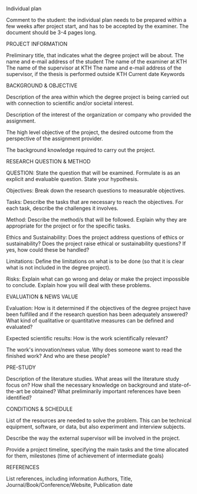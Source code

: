 Individual plan

Comment to the student: the individual plan needs to be prepared within a few weeks after project start, and has to be accepted by the examiner. The document should be 3-4 pages long.

PROJECT INFORMATION

Preliminary title, that indicates what the degree project will be about.
The name and e-mail address of the student
The name of the examiner at KTH
The name of the supervisor at KTH
The name and e-mail address of the supervisor, if the thesis is performed outside KTH
Current date
Keywords


BACKGROUND & OBJECTIVE

Description of the area within which the degree project is being carried out with connection to scientific and/or societal interest.

Description of the interest of the organization or company who provided the assignment.

The high level objective of the project, the desired outcome from the perspective of the assignment provider.

The background knowledge required to carry out the project.

RESEARCH QUESTION & METHOD

QUESTION: State the question that will be examined. Formulate is as an explicit and evaluable question. State your hypothesis.

Objectives: Break down the research questions to measurable objectives.

Tasks: Describe the tasks that are necessary to reach the objectives. For each task, describe the challenges it involves.

Method: Describe the method/s that will be followed. Explain why they are appropriate for the project or for the specific tasks.

Ethics and Sustainability: Does the project address questions of ethics or sustainability? Does the project raise ethical or sustainability questions? If yes, how could these be handled?

Limitations: Define the limitations on what is to be done (so that it is clear what is not included in the degree project).

Risks: Explain what can go wrong and delay or make the project impossible to conclude. Explain how you will deal with these problems.


EVALUATION & NEWS VALUE

Evaluation: How is it determined if the objectives of the degree project have been fulfilled and if the research question has been adequately answered? What kind of qualitative or quantitative measures can be defined and evaluated?

Expected scientific results: How is the work scientifically relevant?

The work's innovation/news value. Why does someone want to read the finished work? And who are these people?

PRE-STUDY

Description of the literature studies. What areas will the literature study focus on? How shall the necessary knowledge on background and state-of-the-art be obtained? What preliminarily important references have been identified?

CONDITIONS & SCHEDULE

List of the resources are needed to solve the problem. This can be technical equipment, software, or data, but also experiment and interview subjects.

Describe the way the external supervisor will be involved in the project.

Provide a project timeline, specifying the main tasks and the time allocated for them, milestones (time of achievement of intermediate goals)

REFERENCES

List references, including information Authors, Title, Journal/Book/Conference/Website, Publication date 

